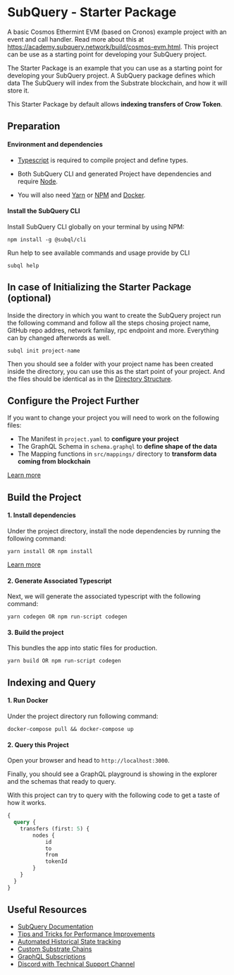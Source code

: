 # SubQuery - Starter Package

A basic Cosmos Ethermint EVM (based on Cronos) example project with an event and call handler. Read more about this at https://academy.subquery.network/build/cosmos-evm.html. This project can be use as a starting point for developing your SubQuery project. 

The Starter Package is an example that you can use as a starting point for developing your SubQuery project.
A SubQuery package defines which data The SubQuery will index from the Substrate blockchain, and how it will store it.

This Starter Package by default allows **indexing transfers of Crow Token**. 

## Preparation

#### Environment and dependencies 

- [Typescript](https://www.typescriptlang.org/) is required to compile project and define types.

- Both SubQuery CLI and generated Project have dependencies and require [Node](https://nodejs.org/en/).

- You will also need [Yarn](https://classic.yarnpkg.com/lang/en/docs/install ) or [NPM](https://docs.npmjs.com/downloading-and-installing-node-js-and-npm) and [Docker](https://docs.docker.com/engine/install/). 

#### Install the SubQuery CLI

Install SubQuery CLI globally on your terminal by using NPM:

```
npm install -g @subql/cli
```

Run help to see available commands and usage provide by CLI

```
subql help
```

## In case of Initializing the Starter Package (optional)

Inside the directory in which you want to create the SubQuery project run the following command and follow all the steps chosing project name, GitHub repo addres, network familay, rpc endpoint and more. Everything can by changed afterwords as well. 

```
subql init project-name
```

Then you should see a folder with your project name has been created inside the directory, you can use this as the start point of your project. And the files should be identical as in the [Directory Structure](https://academy.subquery.network/build/introduction.html#directory-structure).


## Configure the Project Further

If you want to change your project you will need to work on the following files:

- The Manifest in `project.yaml` to **configure your project**
- The GraphQL Schema in `schema.graphql` to **define shape of the data**
- The Mapping functions in `src/mappings/` directory to **transform data coming from blockchain**

[Learn more](https://academy.subquery.network/build/introduction.html)

## Build the Project 

#### 1. Install dependencies

Under the project directory, install the node dependencies by running the following command:

```
yarn install OR npm install
```

[Learn more](https://academy.subquery.network/build/install.html#)

#### 2. Generate Associated Typescript

Next, we will generate the associated typescript with the following command:

```
yarn codegen OR npm run-script codegen
```
#### 3. Build the project 

This bundles the app into static files for production.


```
yarn build OR npm run-script codegen
```

## Indexing and Query

#### 1. Run Docker

Under the project directory run following command:

```
docker-compose pull && docker-compose up
```

#### 2. Query this Project

Open your browser and head to `http://localhost:3000`.

Finally, you should see a GraphQL playground is showing in the explorer and the schemas that ready to query.

With this project can try to query with the following code to get a taste of how it works.
```graphql
{
  query {
    transfers (first: 5) {
        nodes {
            id
            to
            from
            tokenId
        }
    }
  } 
}
```

##  Useful Resources

- [SubQuery Documentation](https://academy.subquery.network/)
- [Tips and Tricks for Performance Improvements](https://academy.subquery.network/faqs/faqs.html#how-can-i-optimise-my-project-to-speed-it-up)
- [Automated Historical State tracking](https://academy.subquery.network/th/run_publish/historical.html)
- [Custom Substrate Chains](https://university.subquery.network/build/manifest.html#custom-substrate-chains)
- [GraphQL Subscriptions](https://academy.subquery.network/run_publish/subscription.html)
- [Discord with Technical Support Channel](https://discord.com/invite/subquery)